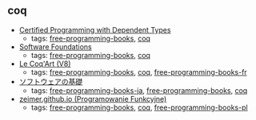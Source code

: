 coq
---
* [Certified Programming with Dependent Types](http://adam.chlipala.net/cpdt/html/toc.html)
    * tags: [free-programming-books](../tags/free-programming-books.md), [coq](../tags/coq.md)
* [Software Foundations](http://www.cis.upenn.edu/~bcpierce/sf/)
    * tags: [free-programming-books](../tags/free-programming-books.md), [coq](../tags/coq.md)
* [Le Coq'Art (V8)](http://www.labri.fr/perso/casteran/CoqArt/)
    * tags: [free-programming-books](../tags/free-programming-books.md), [coq](../tags/coq.md), [free-programming-books-fr](../tags/free-programming-books-fr.md)
* [ソフトウェアの基礎](http://proofcafe.org/sf/)
    * tags: [free-programming-books-ja](../tags/free-programming-books-ja.md), [free-programming-books](../tags/free-programming-books.md), [coq](../tags/coq.md)
* [zeimer.github.io (Programowanie Funkcyjne)](https://zeimer.github.io)
    * tags: [free-programming-books](../tags/free-programming-books.md), [coq](../tags/coq.md), [free-programming-books-pl](../tags/free-programming-books-pl.md)
